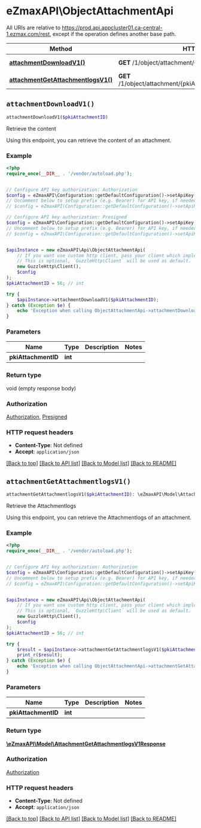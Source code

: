 # eZmaxAPI\ObjectAttachmentApi

All URIs are relative to https://prod.api.appcluster01.ca-central-1.ezmax.com/rest, except if the operation defines another base path.

| Method | HTTP request | Description |
| ------------- | ------------- | ------------- |
| [**attachmentDownloadV1()**](ObjectAttachmentApi.md#attachmentDownloadV1) | **GET** /1/object/attachment/{pkiAttachmentID}/download | Retrieve the content |
| [**attachmentGetAttachmentlogsV1()**](ObjectAttachmentApi.md#attachmentGetAttachmentlogsV1) | **GET** /1/object/attachment/{pkiAttachmentID}/getAttachmentlogs | Retrieve the Attachmentlogs |


## `attachmentDownloadV1()`

```php
attachmentDownloadV1($pkiAttachmentID)
```

Retrieve the content

Using this endpoint, you can retrieve the content of an attachment.

### Example

```php
<?php
require_once(__DIR__ . '/vendor/autoload.php');


// Configure API key authorization: Authorization
$config = eZmaxAPI\Configuration::getDefaultConfiguration()->setApiKey('Authorization', 'YOUR_API_KEY');
// Uncomment below to setup prefix (e.g. Bearer) for API key, if needed
// $config = eZmaxAPI\Configuration::getDefaultConfiguration()->setApiKeyPrefix('Authorization', 'Bearer');

// Configure API key authorization: Presigned
$config = eZmaxAPI\Configuration::getDefaultConfiguration()->setApiKey('sAuthorization', 'YOUR_API_KEY');
// Uncomment below to setup prefix (e.g. Bearer) for API key, if needed
// $config = eZmaxAPI\Configuration::getDefaultConfiguration()->setApiKeyPrefix('sAuthorization', 'Bearer');


$apiInstance = new eZmaxAPI\Api\ObjectAttachmentApi(
    // If you want use custom http client, pass your client which implements `GuzzleHttp\ClientInterface`.
    // This is optional, `GuzzleHttp\Client` will be used as default.
    new GuzzleHttp\Client(),
    $config
);
$pkiAttachmentID = 56; // int

try {
    $apiInstance->attachmentDownloadV1($pkiAttachmentID);
} catch (Exception $e) {
    echo 'Exception when calling ObjectAttachmentApi->attachmentDownloadV1: ', $e->getMessage(), PHP_EOL;
}
```

### Parameters

| Name | Type | Description  | Notes |
| ------------- | ------------- | ------------- | ------------- |
| **pkiAttachmentID** | **int**|  | |

### Return type

void (empty response body)

### Authorization

[Authorization](../../README.md#Authorization), [Presigned](../../README.md#Presigned)

### HTTP request headers

- **Content-Type**: Not defined
- **Accept**: `application/json`

[[Back to top]](#) [[Back to API list]](../../README.md#endpoints)
[[Back to Model list]](../../README.md#models)
[[Back to README]](../../README.md)

## `attachmentGetAttachmentlogsV1()`

```php
attachmentGetAttachmentlogsV1($pkiAttachmentID): \eZmaxAPI\Model\AttachmentGetAttachmentlogsV1Response
```

Retrieve the Attachmentlogs

Using this endpoint, you can retrieve the Attachmentlogs of an attachment.

### Example

```php
<?php
require_once(__DIR__ . '/vendor/autoload.php');


// Configure API key authorization: Authorization
$config = eZmaxAPI\Configuration::getDefaultConfiguration()->setApiKey('Authorization', 'YOUR_API_KEY');
// Uncomment below to setup prefix (e.g. Bearer) for API key, if needed
// $config = eZmaxAPI\Configuration::getDefaultConfiguration()->setApiKeyPrefix('Authorization', 'Bearer');


$apiInstance = new eZmaxAPI\Api\ObjectAttachmentApi(
    // If you want use custom http client, pass your client which implements `GuzzleHttp\ClientInterface`.
    // This is optional, `GuzzleHttp\Client` will be used as default.
    new GuzzleHttp\Client(),
    $config
);
$pkiAttachmentID = 56; // int

try {
    $result = $apiInstance->attachmentGetAttachmentlogsV1($pkiAttachmentID);
    print_r($result);
} catch (Exception $e) {
    echo 'Exception when calling ObjectAttachmentApi->attachmentGetAttachmentlogsV1: ', $e->getMessage(), PHP_EOL;
}
```

### Parameters

| Name | Type | Description  | Notes |
| ------------- | ------------- | ------------- | ------------- |
| **pkiAttachmentID** | **int**|  | |

### Return type

[**\eZmaxAPI\Model\AttachmentGetAttachmentlogsV1Response**](../Model/AttachmentGetAttachmentlogsV1Response.md)

### Authorization

[Authorization](../../README.md#Authorization)

### HTTP request headers

- **Content-Type**: Not defined
- **Accept**: `application/json`

[[Back to top]](#) [[Back to API list]](../../README.md#endpoints)
[[Back to Model list]](../../README.md#models)
[[Back to README]](../../README.md)
